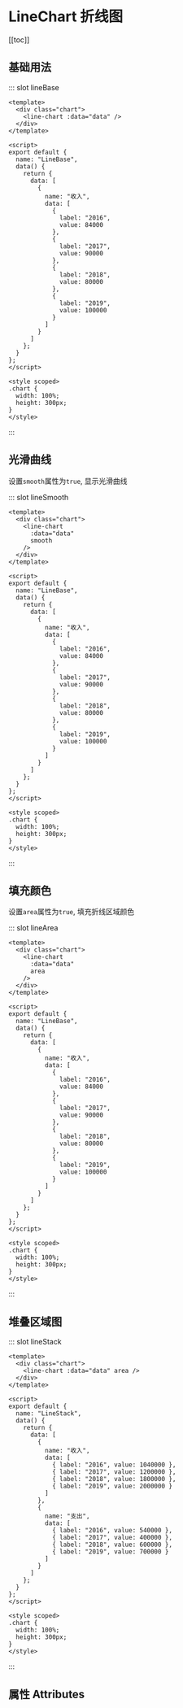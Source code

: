 # LineChart 折线图

[[toc]]

## 基础用法

<Common-DemoCode code-slot="lineBase">
  <line-base/>    
</Common-DemoCode>

::: slot lineBase

```vue
<template>
  <div class="chart">
    <line-chart :data="data" />
  </div>
</template>

<script>
export default {
  name: "LineBase",
  data() {
    return {
      data: [
        {
          name: "收入",
          data: [
            {
              label: "2016",
              value: 84000
            },
            {
              label: "2017",
              value: 90000
            },
            {
              label: "2018",
              value: 80000
            },
            {
              label: "2019",
              value: 100000
            }
          ]
        }
      ]
    };
  }
};
</script>

<style scoped>
.chart {
  width: 100%;
  height: 300px;
}
</style>
```

:::

## 光滑曲线

<Common-DemoCode code-slot="lineSmooth">
  <line-smooth/>
  <div slot="tips">
  设置<code>smooth</code>属性为<code>true</code>,  显示光滑曲线
  </div>
</Common-DemoCode>

::: slot lineSmooth
```vue {5}
<template>
  <div class="chart">
    <line-chart 
      :data="data" 
      smooth 
    />
  </div>
</template>

<script>
export default {
  name: "LineBase",
  data() {
    return {
      data: [
        {
          name: "收入",
          data: [
            {
              label: "2016",
              value: 84000
            },
            {
              label: "2017",
              value: 90000
            },
            {
              label: "2018",
              value: 80000
            },
            {
              label: "2019",
              value: 100000
            }
          ]
        }
      ]
    };
  }
};
</script>

<style scoped>
.chart {
  width: 100%;
  height: 300px;
}
</style>

```
:::

## 填充颜色
<Common-DemoCode code-slot="lineArea">
  <line-area/>
   <div slot="tips">
    设置<code>area</code>属性为<code>true</code>,  填充折线区域颜色
  </div>
</Common-DemoCode>

::: slot lineArea
```vue {5}
<template>
  <div class="chart">
    <line-chart 
      :data="data" 
      area 
    />
  </div>
</template>

<script>
export default {
  name: "LineBase",
  data() {
    return {
      data: [
        {
          name: "收入",
          data: [
            {
              label: "2016",
              value: 84000
            },
            {
              label: "2017",
              value: 90000
            },
            {
              label: "2018",
              value: 80000
            },
            {
              label: "2019",
              value: 100000
            }
          ]
        }
      ]
    };
  }
};
</script>

<style scoped>
.chart {
  width: 100%;
  height: 300px;
}
</style>

```
:::

## 堆叠区域图
<Common-DemoCode code-slot="lineStack">
  <line-stack/>
</Common-DemoCode>

::: slot lineStack
```vue 
<template>
  <div class="chart">
    <line-chart :data="data" area />
  </div>
</template>

<script>
export default {
  name: "LineStack",
  data() {
    return {
      data: [
        {
          name: "收入",
          data: [
            { label: "2016", value: 1040000 },
            { label: "2017", value: 1200000 },
            { label: "2018", value: 1800000 },
            { label: "2019", value: 2000000 }
          ]
        },
        {
          name: "支出",
          data: [
            { label: "2016", value: 540000 },
            { label: "2017", value: 400000 },
            { label: "2018", value: 600000 },
            { label: "2019", value: 700000 }
          ]
        }
      ]
    };
  }
};
</script>

<style scoped>
.chart {
  width: 100%;
  height: 300px;
}
</style>

```
:::

## 属性 Attributes
<line-attributes/>
